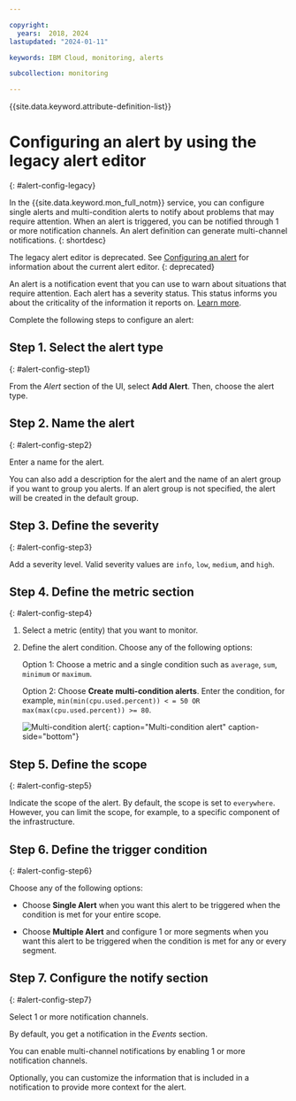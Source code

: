 ```yaml
---

copyright:
  years:  2018, 2024
lastupdated: "2024-01-11"

keywords: IBM Cloud, monitoring, alerts

subcollection: monitoring

---
```


{{site.data.keyword.attribute-definition-list}}

# Configuring an alert by using the legacy alert editor
{: #alert-config-legacy}

In the {{site.data.keyword.mon_full_notm}} service, you can configure single alerts and multi-condition alerts to notify about problems that may require attention. When an alert is triggered, you can be notified through 1 or more notification channels. An alert definition can generate multi-channel notifications.
{: shortdesc}

The legacy alert editor is deprecated. See [Configuring an alert](/docs/monitoring?topic=monitoring-alert-config) for information about the current alert editor.
{: deprecated}

An alert is a notification event that you can use to warn about situations that require attention. Each alert has a severity status. This status informs you about the criticality of the information it reports on. [Learn more](/docs/monitoring?topic=monitoring-alerts).

Complete the following steps to configure an alert:

## Step 1.  Select the alert type
{: #alert-config-step1}

From the *Alert* section of the UI, select **Add Alert**. Then, choose the alert type.


## Step 2. Name the alert
{: #alert-config-step2}

Enter a name for the alert.

You can also add a description for the alert and the name of an alert group if you want to group you alerts.  If an alert group is not specified, the alert will be created in the default group.


## Step 3. Define the severity
{: #alert-config-step3}

Add a severity level. Valid severity values are `info`, `low`, `medium`, and `high`.


## Step 4. Define the metric section
{: #alert-config-step4}

1. Select a metric (entity) that you want to monitor.
2. Define the alert condition. Choose any of the following options:

    Option 1: Choose a metric and a single condition such as `average`, `sum`, `minimum` or `maximum`.

    Option 2: Choose **Create multi-condition alerts**. Enter the condition, for example, `min(min(cpu.used.percent)) < = 50 OR max(max(cpu.used.percent)) >= 80`.

    ![Multi-condition alert](images/multi-condition-alerts.png "Multi-condition alert"){: caption="Multi-condition alert" caption-side="bottom"}

## Step 5. Define the scope
{: #alert-config-step5}

Indicate the scope of the alert. By default, the scope is set to `everywhere`. However, you can limit the scope, for example, to a specific component of the infrastructure.

## Step 6. Define the trigger condition
{: #alert-config-step6}

Choose any of the following options:

- Choose **Single Alert** when you want this alert to be triggered when the condition is met for your entire scope.

- Choose **Multiple Alert** and configure 1 or more segments when you want this alert to be triggered when the condition is met for any or every segment.


## Step 7. Configure the notify section
{: #alert-config-step7}

Select 1 or more notification channels.

By default, you get a notification in the *Events* section.

You can enable multi-channel notifications by enabling 1 or more notification channels.

Optionally, you can customize the information that is included in a notification to provide more context for the alert.
